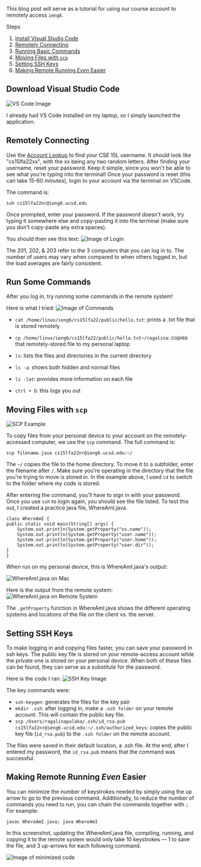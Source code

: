 This blog post will serve as a tutorial for using our course account to remotely access ```ieng6```.

Steps
1. [Install Visual Studio Code](#download-visual-studio-code)
2. [Remotely Connecting](#remotely-connecting)
3. [Running Basic Commands](#running-basic-commands)
4. [Moving Files with ```scp```](#moving-files-with-```scp```)
5. [Setting SSH Keys](#setting-ssh-keys)
6. [Making Remote Running *Even* Easier](#making-remote-running-*even*-easier)

## Download Visual Studio Code 
![VS Code Image](lab-report-1/1-vs-code.png)

I already had VS Code installed on my laptop, so I simply launched the application. 

## Remotely Connecting
Use the [Account Lookup](https://sdacs.ucsd.edu/~icc/index.php) to find your CSE 15L username. It should look like "cs15lfa22xx", with the xx being any two random letters.  After finding your username, reset your password. Keep it simple, since you won't be able to see what you're typing into the terminal! Once your password is reset (this can take 15-60 minutes), login to your account via the terminal on VSCode.

The command is:
    
    ssh cs15lfa22nr@ieng6.ucsd.edu

Once prompted, enter your password. If the password doesn't work, try typing it somewhere else and copy-pasting it into the terminal (make sure you don't copy-paste any extra spaces).

You should then see this text:
![Image of Login](lab-report-1/1-acc-login.png)

The 201, 202, & 203 refer to the 3 computers that you can log in to. The number of users may vary when compared to when others logged in, but the load averages are fairly consistent.

## Run Some Commands
After you log in, try running some commands in the remote system!

Here is what I tried:
![Image of Commands](lab-report-1/1-basic-commands.png)

- ```cat /home/linux/ieng6/cs15lfa22/public/hello.txt```:  prints a .txt file that is stored remotely 

- ```cp /home/linux/ieng6/cs15lfa22/public/hello.txt~/ragalina```: copies that remotely-stored file to my personal laptop

- ```ls```: lists the files and directories in the current directory

- ```ls -a```: shows both hidden and normal files

- ```ls -lat```: provides more information on each file

- ```ctrl + D```: this logs you out

## Moving Files with ```scp```

![SCP Example](lab-report-1/1-scp-practice.png)

To copy files from your personal device to your account on the remotely-accessed computer, we use the ```scp``` command. The full command is:

    scp filename.java cs15lfa22nr@ieng6.ucsd.edu:~/

The ```~/``` copies the file to the home directory. To move it to a subfolder, enter the filename after ```/```. Make sure you're operating in the directory that the file you're trying to move is stored in. In the example above, I used ```cd``` to switch to the folder where my code is stored. 

After entering the command, you'll have to sign in with your password. Once you use ```ssh``` to login again, you should see the file listed. To test this out, I created a practice java file, WhereAmI.java.

    class WhereAmI {
    public static void main(String[] args) {
        System.out.println(System.getProperty("os.name"));
        System.out.println(System.getProperty("user.name"));
        System.out.println(System.getProperty("user.home"));
        System.out.println(System.getProperty("user.dir"));
    }
    }

When run on my personal device, this is WhereAmI.java's output:

![WhereAmI.java on Mac](lab-report-1/1-whereAmI-on-mac.png)

Here is the output from the remote system:
![WhereAmI.java on Remote System](lab-report-1/1-WhereAmI-on-remote.png)

The ```.getProperty``` function in WhereAmI.java shows the different operating systems and locations of the file on the client vs. the server.

## Setting SSH Keys
To make logging in and copying files faster, you can save your password in ssh keys. The public key file is stored on your remote-access account while the private one is stored on your personal device. When both of these files can be found, they can serve as a substitute for the password. 

Here is the code I ran:
![SSH Key Image](lab-report-1/1-ssh-keys.png)

The key commands were:
- ```ssh-keygen```: generates the files for the key pair
- ```mkdir .ssh```: after logging in, make a ```.ssh folder``` on your remote account. This will contain the public key file.
- ```scp /Users/ragalinapalaka/.ssh/id_rsa.pub cs15lfa22nr@ieng6.ucsd.edu:~/.ssh/authorized_keys```: copies the public key file (```id_rsa.pub```) to the ```.ssh folder``` on the remote account.

The files were saved in their default location, a .ssh file. At the end, after I entered my password, the ```id_rsa.pub``` means that the command was successful.

## Making Remote Running *Even* Easier

You can minimize the number of keystrokes needed by simply using the up arrow to go to the previous command. Additionally, to reduce the number of commands you need to run, you can chain the commands together with ```;```. For example:

    javac WhereAmI.java; java WhereAmI

In this screenshot, updating the WhereAmI.java file, compiling, running, and copying it to the remote system would only take 10 keystrokes — 1 to save the file, and 3 up-arrows for each following command.

![Image of minimized code](lab-report-1/1-scp-practice.png)














